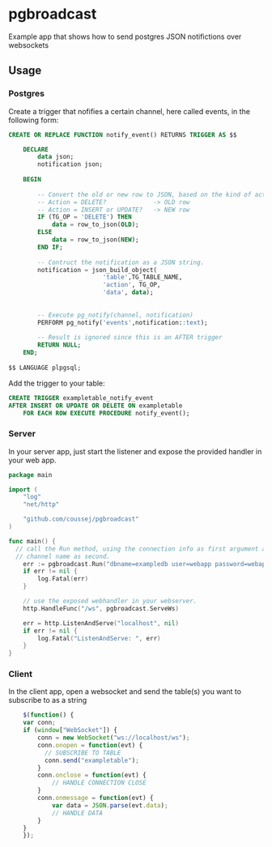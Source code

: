 # pgbroadcast
Example app that shows how to send postgres JSON notifictions over websockets

## Usage

### Postgres

Create a trigger that nofifies a certain channel, here called events, in the following form:

```SQL
CREATE OR REPLACE FUNCTION notify_event() RETURNS TRIGGER AS $$

    DECLARE 
        data json;
        notification json;
    
    BEGIN
    
        -- Convert the old or new row to JSON, based on the kind of action.
        -- Action = DELETE?             -> OLD row
        -- Action = INSERT or UPDATE?   -> NEW row
        IF (TG_OP = 'DELETE') THEN
            data = row_to_json(OLD);
        ELSE
            data = row_to_json(NEW);
        END IF;
        
        -- Contruct the notification as a JSON string.
        notification = json_build_object(
                          'table',TG_TABLE_NAME,
                          'action', TG_OP,
                          'data', data);
        
                        
        -- Execute pg_notify(channel, notification)
        PERFORM pg_notify('events',notification::text);
        
        -- Result is ignored since this is an AFTER trigger
        RETURN NULL; 
    END;
    
$$ LANGUAGE plpgsql;
```

Add the trigger to your table:

```SQL
CREATE TRIGGER exampletable_notify_event
AFTER INSERT OR UPDATE OR DELETE ON exampletable
    FOR EACH ROW EXECUTE PROCEDURE notify_event();
```

### Server

In your server app, just start the listener and expose the provided handler in your web app.

``` go
package main

import (
	"log"
	"net/http"

	"github.com/coussej/pgbroadcast"
)

func main() {
  // call the Run method, using the connection info as first argument and the 
  // channel name as second.
	err := pgbroadcast.Run("dbname=exampledb user=webapp password=webapp", "events")
	if err != nil {
		log.Fatal(err)
	}

	// use the exposed webhandler in your webserver.
	http.HandleFunc("/ws", pgbroadcast.ServeWs)

	err = http.ListenAndServe("localhost", nil)
	if err != nil {
		log.Fatal("ListenAndServe: ", err)
	}
}

```

### Client

In the client app, open a websocket and send the table(s) you want to subscribe to as a string

```javascript
    $(function() {
    var conn;
    if (window["WebSocket"]) {
        conn = new WebSocket("ws://localhost/ws");
        conn.onopen = function(evt) {
          // SUBSCRIBE TO TABLE
          conn.send("exampletable");
        }  
        conn.onclose = function(evt) {
            // HANDLE CONNECTION CLOSE
        }  
        conn.onmessage = function(evt) {
            var data = JSON.parse(evt.data);
            // HANDLE DATA
        }
    } 
    });
```